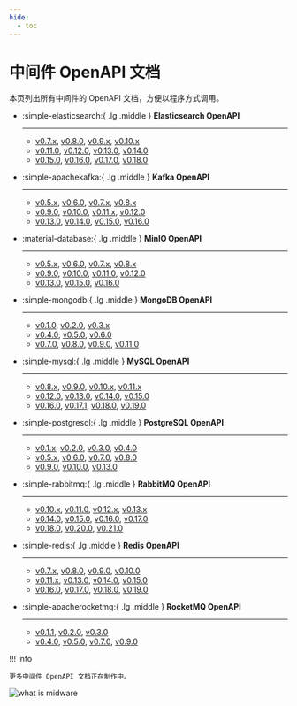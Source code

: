 ```yaml
---
hide:
  - toc
---
```


# 中间件 OpenAPI 文档

本页列出所有中间件的 OpenAPI 文档，方便以程序方式调用。

<div class="grid cards" markdown>

-   :simple-elasticsearch:{ .lg .middle } __Elasticsearch OpenAPI__

    ---

    - [v0.7.x](mcamel/elasticsearch/elasticsearch-v0.7.0.md), [v0.8.0](mcamel/elasticsearch/elasticsearch-v0.8.0.md), [v0.9.x](mcamel/elasticsearch/elasticsearch-v0.9.0.md), [v0.10.x](mcamel/elasticsearch/elasticsearch-v0.10.0.md)
    - [v0.11.0](mcamel/elasticsearch/elasticsearch-v0.11.0.md), [v0.12.0](mcamel/elasticsearch/elasticsearch-v0.12.0.md), [v0.13.0](mcamel/elasticsearch/elasticsearch-v0.13.0.md), [v0.14.0](mcamel/elasticsearch/elasticsearch-v0.14.0.md)
    - [v0.15.0](mcamel/elasticsearch/elasticsearch-v0.15.0.md), [v0.16.0](mcamel/elasticsearch/elasticsearch-v0.16.0.md), [v0.17.0](mcamel/elasticsearch/elasticsearch-v0.17.0.md), [v0.18.0](mcamel/elasticsearch/elasticsearch-v0.18.0.md)

-   :simple-apachekafka:{ .lg .middle } __Kafka OpenAPI__

    ---

    - [v0.5.x](mcamel/kafka/kafka-v0.5.0.md), [v0.6.0](mcamel/kafka/kafka-v0.6.0.md), [v0.7.x](mcamel/kafka/kafka-v0.7.0.md), [v0.8.x](mcamel/kafka/kafka-v0.8.0.md)
    - [v0.9.0](mcamel/kafka/kafka-v0.9.0.md), [v0.10.0](mcamel/kafka/kafka-v0.10.0.md), [v0.11.x](mcamel/kafka/kafka-v0.11.0.md), [v0.12.0](mcamel/kafka/kafka-v0.12.0.md)
    - [v0.13.0](mcamel/kafka/kafka-v0.13.0.md), [v0.14.0](mcamel/kafka/kafka-v0.14.0.md), [v0.15.0](mcamel/kafka/kafka-v0.15.0.md), [v0.16.0](mcamel/kafka/kafka-v0.16.0.md)

-   :material-database:{ .lg .middle } __MinIO OpenAPI__

    ---

    - [v0.5.x](mcamel/minio/minio-v0.5.0.md), [v0.6.0](mcamel/minio/minio-v0.6.0.md), [v0.7.x](mcamel/minio/minio-v0.7.0.md), [v0.8.x](mcamel/minio/minio-v0.8.0.md)
    - [v0.9.0](mcamel/minio/minio-v0.9.0.md), [v0.10.0](mcamel/minio/minio-v0.10.0.md), [v0.11.0](mcamel/minio/minio-v0.11.0.md), [v0.12.0](mcamel/minio/minio-v0.12.0.md)
    - [v0.13.0](mcamel/minio/minio-v0.13.0.md), [v0.15.0](mcamel/minio/minio-v0.15.0.md), [v0.16.0](mcamel/minio/minio-v0.16.0.md)

-   :simple-mongodb:{ .lg .middle } __MongoDB OpenAPI__

    ---

    - [v0.1.0](mcamel/mongodb/mongodb-v0.1.0.md), [v0.2.0](mcamel/mongodb/mongodb-v0.2.0.md), [v0.3.x](mcamel/mongodb/mongodb-v0.3.0.md)
    - [v0.4.0](mcamel/mongodb/mongodb-v0.4.0.md), [v0.5.0](mcamel/mongodb/mongodb-v0.5.0.md), [v0.6.0](mcamel/mongodb/mongodb-v0.6.0.md)
    - [v0.7.0](mcamel/mongodb/mongodb-v0.7.0.md), [v0.8.0](mcamel/mongodb/mongodb-v0.8.0.md), [v0.9.0](mcamel/mongodb/mongodb-v0.9.0.md), [v0.11.0](mcamel/mongodb/mongodb-v0.11.0.md)

-   :simple-mysql:{ .lg .middle } __MySQL OpenAPI__

    ---

    - [v0.8.x](mcamel/mysql/mysql-v0.8.0.md), [v0.9.0](mcamel/mysql/mysql-v0.9.0.md), [v0.10.x](mcamel/mysql/mysql-v0.10.0.md), [v0.11.x](mcamel/mysql/mysql-v0.11.0.md)
    - [v0.12.0](mcamel/mysql/mysql-v0.12.0.md), [v0.13.0](mcamel/mysql/mysql-v0.13.0.md), [v0.14.0](mcamel/mysql/mysql-v0.14.0.md), [v0.15.0](mcamel/mysql/mysql-v0.15.0.md)
    - [v0.16.0](mcamel/mysql/mysql-v0.16.0.md), [v0.17.1](mcamel/mysql/mysql-v0.17.1.md), [v0.18.0](mcamel/mysql/mysql-v0.18.0.md), [v0.19.0](mcamel/mysql/mysql-v0.19.0.md)

-   :simple-postgresql:{ .lg .middle } __PostgreSQL OpenAPI__

    ---

    - [v0.1.x](mcamel/postgresql/postgresql-v0.1.0.md), [v0.2.0](mcamel/postgresql/postgresql-v0.2.0.md), [v0.3.0](mcamel/postgresql/postgresql-v0.3.0.md), [v0.4.0](mcamel/postgresql/postgresql-v0.4.0.md)
    - [v0.5.x](mcamel/postgresql/postgresql-v0.5.0.md), [v0.6.0](mcamel/postgresql/postgresql-v0.6.0.md), [v0.7.0](mcamel/postgresql/postgresql-v0.7.0.md), [v0.8.0](mcamel/postgresql/postgresql-v0.8.0.md)
    - [v0.9.0](mcamel/postgresql/postgresql-v0.9.0.md), [v0.10.0](mcamel/postgresql/postgresql-v0.10.0.md), [v0.13.0](mcamel/postgresql/postgresql-v0.13.0.md)

-   :simple-rabbitmq:{ .lg .middle } __RabbitMQ OpenAPI__

    ---

    - [v0.10.x](mcamel/rabbitmq/rabbitmq-v0.10.0.md), [v0.11.0](mcamel/rabbitmq/rabbitmq-v0.11.0.md), [v0.12.x](mcamel/rabbitmq/rabbitmq-v0.12.0.md), [v0.13.x](mcamel/rabbitmq/rabbitmq-v0.13.0.md)
    - [v0.14.0](mcamel/rabbitmq/rabbitmq-v0.14.0.md), [v0.15.0](mcamel/rabbitmq/rabbitmq-v0.15.0.md), [v0.16.0](mcamel/rabbitmq/rabbitmq-v0.16.0.md), [v0.17.0](mcamel/rabbitmq/rabbitmq-v0.17.0.md)
    - [v0.18.0](mcamel/rabbitmq/rabbitmq-v0.18.0.md), [v0.20.0](mcamel/rabbitmq/rabbitmq-v0.20.0.md), [v0.21.0](mcamel/rabbitmq/rabbitmq-v0.21.0.md)

-   :simple-redis:{ .lg .middle } __Redis OpenAPI__

    ---

    - [v0.7.x](mcamel/redis/redis-v0.7.0.md), [v0.8.0](mcamel/redis/redis-v0.8.0.md), [v0.9.0](mcamel/redis/redis-v0.9.0.md), [v0.10.0](mcamel/redis/redis-v0.10.0.md)
    - [v0.11.x](mcamel/redis/redis-v0.11.0.md), [v0.13.0](mcamel/redis/redis-v0.13.0.md), [v0.14.0](mcamel/redis/redis-v0.14.0.md), [v0.15.0](mcamel/redis/redis-v0.15.0.md)
    - [v0.16.0](mcamel/redis/redis-v0.16.0.md), [v0.17.0](mcamel/redis/redis-v0.17.0.md), [v0.18.0](mcamel/redis/redis-v0.18.0.md), [v0.19.0](mcamel/redis/redis-v0.19.0.md)

-   :simple-apacherocketmq:{ .lg .middle } __RocketMQ OpenAPI__

    ---

    - [v0.1.1](mcamel/rocketmq/rocketmq-v0.1.1.md), [v0.2.0](mcamel/rocketmq/rocketmq-v0.2.0.md), [v0.3.0](mcamel/rocketmq/rocketmq-v0.3.0.md)
    - [v0.4.0](mcamel/rocketmq/rocketmq-v0.4.0.md), [v0.5.0](mcamel/rocketmq/rocketmq-v0.5.0.md), [v0.7.0](mcamel/rocketmq/rocketmq-v0.7.0.md), [v0.9.0](mcamel/rocketmq/rocketmq-v0.9.0.md)

</div>

!!! info

    更多中间件 OpenAPI 文档正在制作中。

![what is midware](https://docs.daocloud.io/daocloud-docs-images/docs/openapi/images/middleware02.jpeg)
